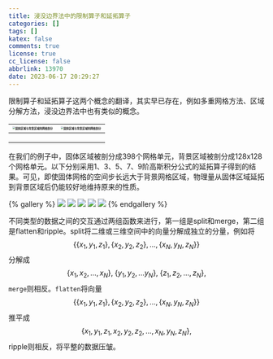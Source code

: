 ```yaml
---
title: 浸没边界法中的限制算子和延拓算子
categories: []
tags: []
katex: false
comments: true
license: true
cc_license: false
abbrlink: 13970
date: 2023-06-17 20:29:27
---
```


限制算子和延拓算子这两个概念的翻译，其实早已存在，例如多重网格方法、区域分解方法，浸没边界法中也有类似的概念。

<!--more-->



| <img src="https://githubimages.pengfeima.cn/images/202306172034493.jpg" alt="固体区域与背景区域的网格剖分" style="zoom:33%;" /> | <img src="https://githubimages.pengfeima.cn/images/202306172034493.jpg" alt="固体区域与背景区域的网格剖分" style="zoom:33%;" /> |
| ------------------------------------------------------------ | ------------------------------------------------------------ |
|                                                              |                                                              |
|                                                              |                                                              |
|                                                              |                                                              |



在我们的例子中，固体区域被剖分成398个网格单元，背景区域被剖分成128x128个网格单元。以下分别采用1、3、5、7、9阶高斯积分公式的延拓算子得到的结果。可见，即使固体网格的空间步长远大于背景网格区域，物理量从固体区域延拓到背景区域后仍能较好地维持原来的性质。

{% gallery %}
![](https://githubimages.pengfeima.cn/images/202306172034877.jpg)
![](https://githubimages.pengfeima.cn/images/202306172035507.jpg)
![](https://githubimages.pengfeima.cn/images/202306172035287.jpg)
![](https://githubimages.pengfeima.cn/images/202306172036455.jpg)
![](https://githubimages.pengfeima.cn/images/202306172036752.jpg)
{% endgallery %}



不同类型的数据之间的交互通过两组函数来进行，第一组是split和merge，第二组是flatten和ripple。split将二维或三维空间中的向量分解成独立的分量，例如将
$$
\{\{x_1,y_1,z_1\},\{x_2,y_2,z_2\},...,\{x_N,y_N,z_N\}\}
$$
分解成
$$
\{x_1,x_2,...,x_N\},\;\{y_1,y_2,...y_N\},\;\{z_1,z_2,...,z_N\},
$$
`merge`则相反。`flatten`将向量
$$
\{\{x_1,y_1,z_1\},\{x_2,y_2,z_2\},...,\{x_N,y_N,z_N\}\}
$$
推平成
$$
\{x_1,y_1,z_1,x_2,y_2,z_2,...,x_N,y_N,z_N\},
$$
ripple则相反，将平整的数据压皱。



